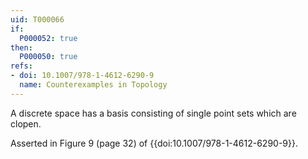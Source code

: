 ```yaml
---
uid: T000066
if:
  P000052: true
then:
  P000050: true
refs:
- doi: 10.1007/978-1-4612-6290-9
  name: Counterexamples in Topology
---
```


A discrete space has a basis consisting of single point sets which are clopen.

Asserted in Figure 9 (page 32) of {{doi:10.1007/978-1-4612-6290-9}}.
